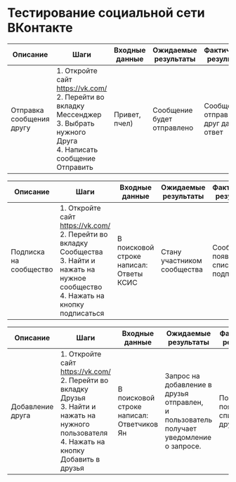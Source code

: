 # Тестирование социальной сети ВКонтакте

| Описание                 | Шаги                                                                                                                                      | Входные данные | Ожидаемые результаты       | Фактические результаты                | Статус          |
|--------------------------|-------------------------------------------------------------------------------------------------------------------------------------------|----------------|----------------------------|---------------------------------------|-----------------|
| Отправка сообщения другу | 1. Откройте сайт https://vk.com/ <br/>2. Перейти во вкладку Мессенджер <br/>3. Выбрать нужного Друга <br/>4. Написать сообщение Отправить | Привет, пчел)  | Сообщение будет отправлено | Сообщение отправилось, друг дал ответ | Пройден успешно |

| Описание               | Шаги                                                                                                                                                        | Входные данные                          | Ожидаемые результаты        | Фактические результаты                 | Статус          |
|------------------------|-------------------------------------------------------------------------------------------------------------------------------------------------------------|-----------------------------------------|-----------------------------|----------------------------------------|-----------------|
| Подписка на сообщество | 1. Откройте сайт https://vk.com/ <br/> 2. Перейти во вкладку Сообщества <br/> 3. Найти и нажать на нужное сообщество <br/> 4. Нажать на кнопку подписаться  | В поисковой строке написал: Ответы КСИС | Стану участником сообщества | Сообщество появилось в списке подписок | Пройден успешно |

| Описание         | Шаги                                                                                                                                                           | Входные данные                            | Ожидаемые результаты                                                                         | Фактические результаты                 | Статус          |
|------------------|----------------------------------------------------------------------------------------------------------------------------------------------------------------|-------------------------------------------|----------------------------------------------------------------------------------------------|----------------------------------------|-----------------|
| Добавление друга | 1. Откройте сайт https://vk.com/ <br/>2. Перейти во вкладку Друзья <br/> 3. Найти и нажать на нужного пользователя<br/> 4. Нажать на кнопку Добавить в друзья  | В поисковой строке написал: Ответчиков Ян | Запрос на добавление в друзья отправлен,<br/> и пользователь получает уведомление о запросе. | Пользователь появился в списках друзей | Пройден успешно |
